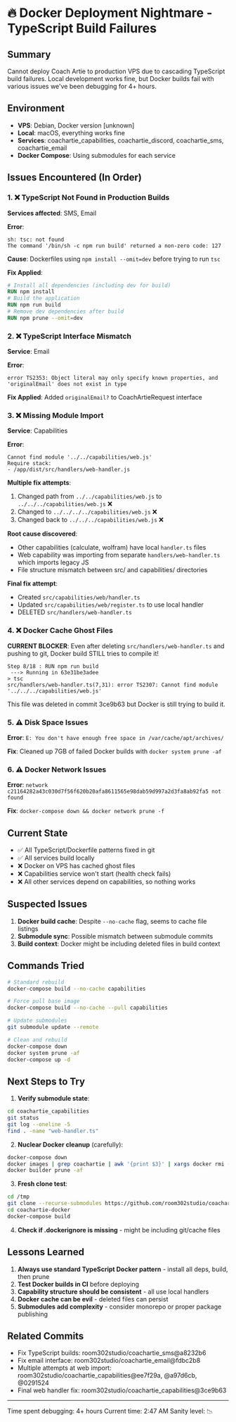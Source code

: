 # 🔥 Docker Deployment Nightmare - TypeScript Build Failures

## Summary
Cannot deploy Coach Artie to production VPS due to cascading TypeScript build failures. Local development works fine, but Docker builds fail with various issues we've been debugging for 4+ hours.

## Environment
- **VPS**: Debian, Docker version [unknown]
- **Local**: macOS, everything works fine
- **Services**: coachartie_capabilities, coachartie_discord, coachartie_sms, coachartie_email
- **Docker Compose**: Using submodules for each service

## Issues Encountered (In Order)

### 1. ❌ TypeScript Not Found in Production Builds
**Services affected**: SMS, Email

**Error**:
```
sh: tsc: not found
The command '/bin/sh -c npm run build' returned a non-zero code: 127
```

**Cause**: Dockerfiles using `npm install --omit=dev` before trying to run `tsc`

**Fix Applied**: 
```dockerfile
# Install all dependencies (including dev for build)
RUN npm install
# Build the application
RUN npm run build
# Remove dev dependencies after build
RUN npm prune --omit=dev
```

### 2. ❌ TypeScript Interface Mismatch
**Service**: Email

**Error**:
```
error TS2353: Object literal may only specify known properties, and 'originalEmail' does not exist in type
```

**Fix Applied**: Added `originalEmail?` to CoachArtieRequest interface

### 3. ❌ Missing Module Import
**Service**: Capabilities

**Error**:
```
Cannot find module '../../capabilities/web.js'
Require stack:
- /app/dist/src/handlers/web-handler.js
```

**Multiple fix attempts**:
1. Changed path from `../../capabilities/web.js` to `../../../capabilities/web.js` ❌
2. Changed to `../../../../capabilities/web.js` ❌  
3. Changed back to `../../../capabilities/web.js` ❌

**Root cause discovered**: 
- Other capabilities (calculate, wolfram) have local `handler.ts` files
- Web capability was importing from separate `handlers/web-handler.ts` which imports legacy JS
- File structure mismatch between src/ and capabilities/ directories

**Final fix attempt**:
- Created `src/capabilities/web/handler.ts` 
- Updated `src/capabilities/web/register.ts` to use local handler
- DELETED `src/handlers/web-handler.ts`

### 4. ❌ Docker Cache Ghost Files
**CURRENT BLOCKER**: Even after deleting `src/handlers/web-handler.ts` and pushing to git, Docker build STILL tries to compile it!

```
Step 8/18 : RUN npm run build
 ---> Running in 63e31be3adee
> tsc
src/handlers/web-handler.ts(7,31): error TS2307: Cannot find module '../../../capabilities/web.js'
```

This file was deleted in commit 3ce9b63 but Docker is still trying to build it.

### 5. ⚠️ Disk Space Issues
**Error**: `E: You don't have enough free space in /var/cache/apt/archives/`

**Fix**: Cleaned up 7GB of failed Docker builds with `docker system prune -af`

### 6. ⚠️ Docker Network Issues  
**Error**: `network c21164282a43c030d7f56f620b20afa8611565e98dab59d997a2d3fa8ab92fa5 not found`

**Fix**: `docker-compose down && docker network prune -f`

## Current State

- ✅ All TypeScript/Dockerfile patterns fixed in git
- ✅ All services build locally
- ❌ Docker on VPS has cached ghost files
- ❌ Capabilities service won't start (health check fails)
- ❌ All other services depend on capabilities, so nothing works

## Suspected Issues

1. **Docker build cache**: Despite `--no-cache` flag, seems to cache file listings
2. **Submodule sync**: Possible mismatch between submodule commits
3. **Build context**: Docker might be including deleted files in build context

## Commands Tried

```bash
# Standard rebuild
docker-compose build --no-cache capabilities

# Force pull base image  
docker-compose build --no-cache --pull capabilities

# Update submodules
git submodule update --remote

# Clean and rebuild
docker-compose down
docker system prune -af  
docker-compose up -d
```

## Next Steps to Try

1. **Verify submodule state**:
```bash
cd coachartie_capabilities
git status
git log --oneline -5
find . -name "web-handler.ts"
```

2. **Nuclear Docker cleanup** (carefully):
```bash
docker-compose down
docker images | grep coachartie | awk '{print $3}' | xargs docker rmi -f
docker builder prune -af
```

3. **Fresh clone test**:
```bash
cd /tmp
git clone --recurse-submodules https://github.com/room302studio/coachartie-docker
cd coachartie-docker
docker-compose build
```

4. **Check if .dockerignore is missing** - might be including git/cache files

## Lessons Learned

1. **Always use standard TypeScript Docker pattern** - install all deps, build, then prune
2. **Test Docker builds in CI** before deploying 
3. **Capability structure should be consistent** - all use local handlers
4. **Docker cache can be evil** - deleted files can persist
5. **Submodules add complexity** - consider monorepo or proper package publishing

## Related Commits

- Fix TypeScript builds: room302studio/coachartie_sms@a8232b6
- Fix email interface: room302studio/coachartie_email@fdbc2b8  
- Multiple attempts at web import: room302studio/coachartie_capabilities@ee7f29a, @a97d6cb, @0291524
- Final web handler fix: room302studio/coachartie_capabilities@3ce9b63

---

Time spent debugging: 4+ hours
Current time: 2:47 AM
Sanity level: 📉